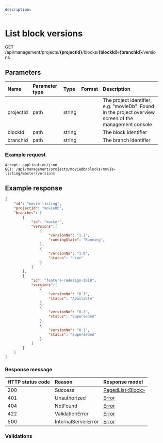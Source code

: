 ```yaml
---
description: 
---
```

# List block versions

<span class="label label--get">GET</span> /api/management/projects/**{projectId}**/blocks/**{blockId}**/**{branchId}**/versions

## Parameters

| Name          | Parameter type | Type   | Format | Description                                                                                            |
| :--------     | :------------- | :----- | :----- | :----------------------------------------------------------------------------------------------------- |
| projectId     | path           | string |        | The project identifier, e.g. "movieDb". Found in the project overview screen of the management console |
| blockId       | path           | string |        | The block identifier                                                                                   |
| branchId      | path           | string |        | The branch identifier                                                                                  |

### Example request

```http
Accept: application/json
GET: /api/management/projects/movieDb/blocks/movie-listing/master/versions
```

## Example response

```json
{ 
    "id": "movie-listing",
    "projectId": "movieDb",
    "branches": [
        {
            "id": "master",
            "versions":[                
                {
                    "versionNo": "1.1",
                    "runningState": "Running",                    
                },
                {
                    "versionNo": "1.0",
                    "status": "Live"
                }
            ]
        },
        {
            "id": "feature-redesign-2019",
            "versions":[
                {
                    "versionNo": "0.3",
                    "status": "Available"
                },
                {
                    "versionNo": "0.2",
                    "status": "Superseded"
                },
                {
                    "versionNo": "0.1",
                    "status": "Superseded"
                }
            ]
        }
    ]
}
```

### Response message

| HTTP status code | Reason              | Response model                            |
| :--------------- | :------------------ | :---------------------------------------- |
| 200              | Success             | [PagedList&lt;Block&gt;](/model/block.md) |
| 401              | Unauthorized        | [Error](/key-concepts/errors.md)          |
| 404              | NotFound            | [Error](/key-concepts/errors.md)          |
| 422              | ValidationError     | [Error](/key-concepts/errors.md)          |
| 500              | InternalServerError | [Error](/key-concepts/errors.md)          |

### Validations